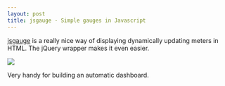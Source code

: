 ```yaml
---
layout: post
title: jsgauge - Simple gauges in Javascript
---
```


[jsgauge](http://code.google.com/p/jsgauge/) is a really nice way of displaying dynamically updating meters in HTML. The jQuery wrapper makes it even easier.

![](http://jsgauge.googlecode.com/files/chrome.png)

Very handy for building an automatic dashboard.